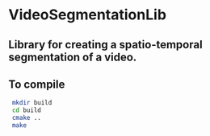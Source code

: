 
# VideoSegmentationLib
## Library for creating a spatio-temporal segmentation of a video.
 
## To compile
 
```bash
 mkdir build
 cd build
 cmake ..
 make
```
